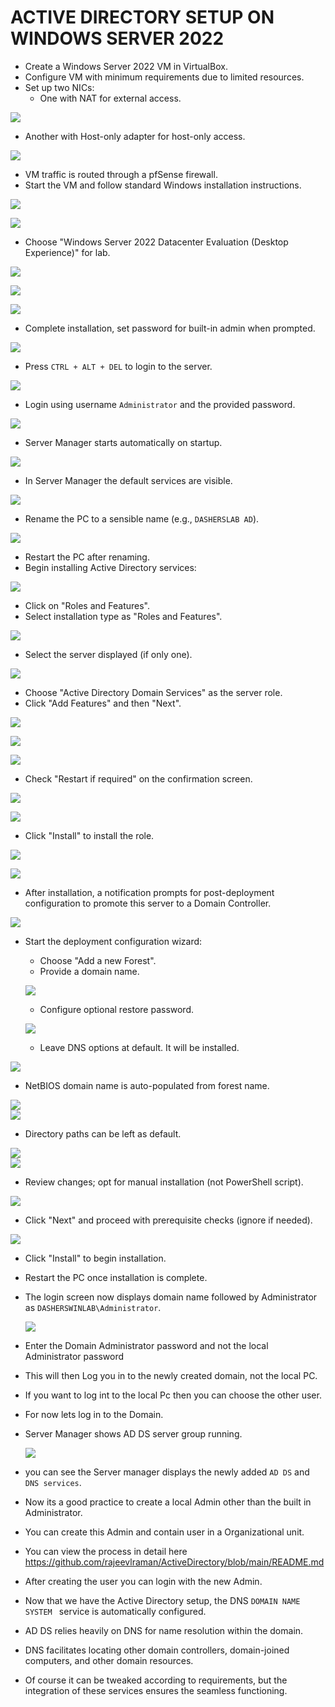 # ACTIVE DIRECTORY SETUP ON WINDOWS SERVER 2022


- Create a Windows Server 2022 VM in VirtualBox.
- Configure VM with minimum requirements due to limited resources.
- Set up two NICs:
  - One with NAT for external access.
 
<img align="center" src="assets/images/Picture8.png" /><br>

- Another with Host-only adapter for host-only access.

<img align="center" src="assets/images/Picture9.png" /><br>

  
- VM traffic is routed through a pfSense firewall.
- Start the VM and follow standard Windows installation instructions.

<img align="center" src="assets/images/Picture10.png" /><br>

<img align="center" src="assets/images/Picture11.png" /><br>

- Choose "Windows Server 2022 Datacenter Evaluation (Desktop Experience)" for lab.

<img align="center" src="assets/images/Picture12.png" /><br>

<img align="center" src="assets/images/Picture13.png" /><br>

<img align="center" src="assets/images/Picture14.png" /><br>

- Complete installation, set password for built-in admin when prompted.

<img align="center" src="assets/images/Picture15.png" /><br>

- Press ` CTRL + ALT + DEL ` to login to the server.

<img align="center" src="assets/images/Picture16.png" /><br>

- Login using username `Administrator` and the provided password.

<img align="center" src="assets/images/Picture17.png" /><br>

- Server Manager starts automatically on startup.

<img align="center" src="assets/images/Picture20.png" /><br>

- In Server Manager the default services are visible.

<img align="center" src="assets/images/Picture21.png" /><br>

- Rename the PC to a sensible name (e.g., `DASHERSLAB AD`).

<img align="center" src="assets/images/Picture22.png" /><br>

- Restart the PC after renaming.
- Begin installing Active Directory services:

<img align="center" src="assets/images/Picture23.png" /><br>

  - Click on "Roles and Features".
  - Select installation type as "Roles and Features".

<img align="center" src="assets/images/Picture23.png" /><br>

  - Select the server displayed (if only one).

<img align="center" src="assets/images/Picture73.png" /><br>

  - Choose "Active Directory Domain Services" as the server role.
  - Click "Add Features" and then "Next".

<img align="center" src="assets/images/Picture26.png" /><br>

<img align="center" src="assets/images/Picture27.png" /><br>

<img align="center" src="assets/images/Picture28.png" /><br>

  - Check "Restart if required" on the confirmation screen.

<img align="center" src="assets/images/Picture29.png" /><br>

<img align="center" src="assets/images/Picture30.png" /><br>

  - Click "Install" to install the role.

<img align="center" src="assets/images/Picture31.png" /><br>

<img align="center" src="assets/images/Picture32.png" /><br>

- After installation, a notification prompts for post-deployment configuration to promote this server to a Domain Controller.

<img align="center" src="assets/images/Picture34.png" /><br>

- Start the deployment configuration wizard:
  - Choose "Add a new Forest".
  - Provide a domain name.

  <img align="center" src="assets/images/Picture36.png" /><br>

  - Configure optional restore password.

  <img align="center" src="assets/images/Picture37.png" /><br>

  - Leave DNS options at default. It will be installed.
 
 <img align="center" src="assets/images/Picture38.png" /><br>

  - NetBIOS domain name is auto-populated from forest name.

 <img align="center" src="assets/images/Picture39.png" /><br>
 <img align="center" src="assets/images/Picture40.png" /><br>

  - Directory paths can be left as default.
    
  <img align="center" src="assets/images/Picture41.png" /><br>
  <img align="center" src="assets/images/Picture42.png" /><br>

  - Review changes; opt for manual installation (not PowerShell script).

  <img align="center" src="assets/images/Picture44.png" /><br>

  - Click "Next" and proceed with prerequisite checks (ignore if needed).
  
  <img align="center" src="assets/images/Picture45.png" /><br>

  - Click "Install" to begin installation.
- Restart the PC once installation is complete.
- The login screen now displays domain name followed by Administrator as `DASHERSWINLAB\Administrator`.

  <img align="center" src="assets/images/Picture46.png" /><br>

- Enter the Domain Administrator password and not the local Administrator password
- This will then Log you in to the newly created domain, not the local PC.
- If you want to log int to the local Pc then you can choose the other user.
- For now lets log in to the Domain.
- Server Manager shows AD DS server group running.

  <img align="center" src="assets/images/Picture47.png" /><br>

- you can see the Server manager displays the newly added ` AD DS ` and ` DNS services `.

- Now its a good practice to create a local Admin other than the built in Administrator.
- You can create this Admin and contain user in a Organizational unit.
- You can view the process in detail here https://github.com/rajeevlraman/ActiveDirectory/blob/main/README.md
- After creating the user you can login with the new Admin.
- Now that we have the Active Directory setup, the DNS `DOMAIN NAME SYSTEM ` service is automatically configured.
- AD DS relies heavily on DNS for name resolution within the domain.
- DNS facilitates locating other domain controllers, domain-joined computers, and other domain resources.
- Of course it can be tweaked according to requirements, but the integration of these services ensures the seamless functioning.
